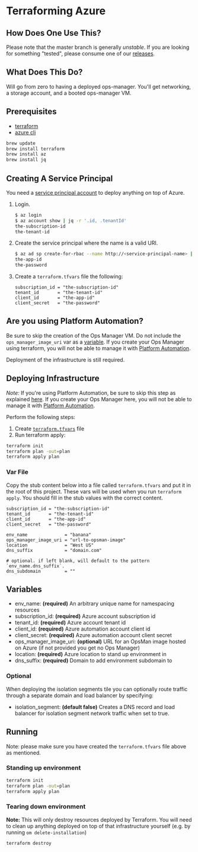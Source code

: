 # Terraforming Azure

## How Does One Use This?

Please note that the master branch is generally *unstable*. If you are looking for something "tested", please consume one of our [releases](https://github.com/pivotal-cf/terraforming-azure/releases).

## What Does This Do?

Will go from zero to having a deployed ops-manager. You'll get networking, a storage account, and
a booted ops-manager VM.

## Prerequisites

- [terraform](https://learn.hashicorp.com/terraform/getting-started/install.html)
- [azure cli](https://azure.microsoft.com/en-us/documentation/articles/xplat-cli-install/)

```bash
brew update
brew install terraform
brew install az
brew install jq
```

## Creating A Service Principal

You need a [service principal account](https://docs.microsoft.com/en-us/cli/azure/create-an-azure-service-principal-azure-cli?view=azure-cli-latest#create-a-service-principal)
to deploy anything on top of Azure.

1. Login.

    ```bash
    $ az login
    $ az account show | jq -r '.id, .tenantId'
    the-subscription-id
    the-tenant-id
    ```

1. Create the service principal where the name is a valid URI.

    ```bash
    $ az ad sp create-for-rbac --name http://<service-principal-name> | jq -r '.appId, .password'
    the-app-id
    the-password
    ```

1. Create a `terraform.tfvars` file the following:

    ```hcl
    subscription_id = "the-subscription-id"
    tenant_id       = "the-tenant-id"
    client_id       = "the-app-id"
    client_secret   = "the-password"
    ```

## Are you using Platform Automation?

Be sure to skip the creation of the Ops Manager VM. Do not include the `ops_manager_image_uri` var as a [variable](/README.md#variables). If you create your Ops Manager using terraform, you will not be able to manage it with [Platform Automation](https://docs.pivotal.io/platform-automation).

Deployment of the infrastructure is still required.

## Deploying Infrastructure

*Note:* If you're using Platform Automation, be sure to skip this step as explained [here](/README.md#variables). If you create your Ops Manager here, you will not be able to manage it with [Platform Automation](https://docs.pivotal.io/platform-automation).

Perform the following steps:

1. Create [`terraform.tfvars`](/README.md#var-file) file
1. Run terraform apply:

  ```bash
  terraform init
  terraform plan -out=plan
  terraform apply plan
  ```

### Var File

Copy the stub content below into a file called `terraform.tfvars` and put it in the root of this project.
These vars will be used when you run `terraform  apply`.
You should fill in the stub values with the correct content.

```hcl
subscription_id = "the-subscription-id"
tenant_id       = "the-tenant-id"
client_id       = "the-app-id"
client_secret   = "the-password"

env_name              = "banana"
ops_manager_image_uri = "url-to-opsman-image"
location              = "West US"
dns_suffix            = "domain.com"

# optional. if left blank, will default to the pattern `env_name.dns_suffix`.
dns_subdomain         = ""
```

## Variables

- env_name: **(required)** An arbitrary unique name for namespacing resources
- subscription_id: **(required)** Azure account subscription id
- tenant_id: **(required)** Azure account tenant id
- client_id: **(required)** Azure automation account client id
- client_secret: **(required)** Azure automation account client secret
- ops_manager_image_uri: **(optional)** URL for an OpsMan image hosted on Azure (if not provided you get no Ops Manager)
- location: **(required)** Azure location to stand up environment in
- dns_suffix: **(required)** Domain to add environment subdomain to

### Optional

When deploying the isolation segments tile you can optionally route traffic through
a separate domain and load balancer by specifying:

- isolation_segment: **(default false)** Creates a DNS record and load balancer for
isolation segment network traffic when set to true.

## Running

Note: please make sure you have created the `terraform.tfvars` file above as mentioned.

### Standing up environment

```bash
terraform init
terraform plan -out=plan
terraform apply plan
```

### Tearing down environment

**Note:** This will only destroy resources deployed by Terraform. You will need to clean up anything deployed on top of that infrastructure yourself (e.g. by running `om delete-installation`)

```bash
terraform destroy
```
